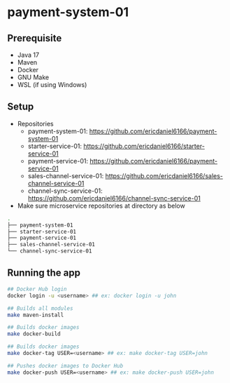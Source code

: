 # payment-system-01

## Prerequisite

- Java 17
- Maven
- Docker
- GNU Make
- WSL (if using Windows)

## Setup
- Repositories
    - payment-system-01: https://github.com/ericdaniel6166/payment-system-01
    - starter-service-01: https://github.com/ericdaniel6166/starter-service-01
    - payment-service-01: https://github.com/ericdaniel6166/payment-service-01
    - sales-channel-service-01: https://github.com/ericdaniel6166/sales-channel-service-01
    - channel-sync-service-01: https://github.com/ericdaniel6166/channel-sync-service-01
- Make sure microservice repositories at directory as below

```bash
.
├── payment-system-01
├── starter-service-01
├── payment-service-01
├── sales-channel-service-01
└── channel-sync-service-01
```

## Running the app

```bash
## Docker Hub login
docker login -u <username> ## ex: docker login -u john

## Builds all modules
make maven-install

## Builds docker images
make docker-build

## Builds docker images
make docker-tag USER=<username> ## ex: make docker-tag USER=john

## Pushes docker images to Docker Hub
make docker-push USER=<username> ## ex: make docker-push USER=john

```
